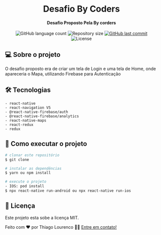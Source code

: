 <h1 align="center">
    Desafio By Coders
</h1>

<h4 align="center">
  	Desafio Proposto Pela By corders
</h4>

<p align="center">
  <img alt="GitHub language count" src="https://img.shields.io/github/languages/count/Thiagolourenco/DesafioByCoders?color=%2304D361%22">

  <img alt="Repository size" src="https://img.shields.io/github/repo-size/Thiagolourenco/DesafioByCoders?color=%2304D361">

  <a href="https://github.com/Thiagolourenco/nlw1/commits/master">
    <img alt="GitHub last commit" src="https://img.shields.io/github/last-commit/Thiagolourenco/DesafioByCoders?color=%2304D361">
  </a>

  <img alt="License" src="https://img.shields.io/badge/license-MIT-brightgreen">
   
</p>

## 💻 Sobre o projeto

O desafio proposto era de criar um tela de Login e uma tela de Home, onde apareceria o Mapa, utilizando Firebase para Autenticação


## 🛠 Tecnologias
    - react-native
    - react-navigation V5
    - @react-native-firebase/auth
    - @react-native-firebase/analytics
    - react-native-maps
    - react-redux
    - redux


## 🚀 Como executar o projeto

```bash
# clonar este repositório
$ git clone 

# instalar as dependências
$ yarn ou npm install 

# execute o projeto
- IOS: pod install
$ npx react-native run-android ou npx react-native run-ios

```
## 📝 Licença

Este projeto esta sobe a licença MIT.

Feito com ❤️ por Thiago Lourenco 👋🏽 [Entre em contato!](https://www.linkedin.com/in/thiago-louren%C3%A7o-a6a851101/)
